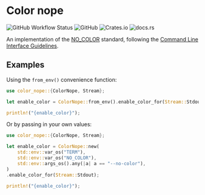# Color nope

![GitHub Workflow Status](https://img.shields.io/github/workflow/status/ThomWright/color-nope/ci)
![GitHub](https://img.shields.io/github/license/ThomWright/color-nope)
![Crates.io](https://img.shields.io/crates/v/color-nope)
![docs.rs](https://img.shields.io/docsrs/color-nope)

An implementation of the [NO_COLOR](https://no-color.org/) standard, following the [Command Line Interface Guidelines](https://clig.dev/#output).

## Examples

Using the `from_env()` convenience function:

```rust
use color_nope::{ColorNope, Stream};

let enable_color = ColorNope::from_env().enable_color_for(Stream::Stdout);

println!("{enable_color}");
```

Or by passing in your own values:

```rust
use color_nope::{ColorNope, Stream};

let enable_color = ColorNope::new(
    std::env::var_os("TERM"),
    std::env::var_os("NO_COLOR"),
    std::env::args_os().any(|a| a == "--no-color"),
)
.enable_color_for(Stream::Stdout);

println!("{enable_color}");
```
